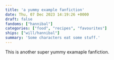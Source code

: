 ```yaml
---
title: 'a yummy example fanfiction'
date: Thu, 07 Dec 2023 14:19:26 +0000
draft: false
fandoms: ["hannibal"]
categories: ["food", "recipes", "favourites"]
ships: ["will/hannibal"]
summary: 'Some characters eat some stuff.'
---
```


This is another super yummy examaple fanfiction. 
